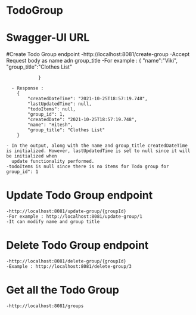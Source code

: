 # TodoGroup

# Swagger-UI  URL

#Create Todo Group endpoint
	-http://localhost:8081/create-group
	-Accept Request body as name adn group_title
	-For example :
				{
    			"name":"Viki",
   				 "group_title":"Clothes List"
    
				}
	  
	  - Response :
	  	{
    		"createdDateTime": "2021-10-25T18:57:19.748",
    		"lastUpdatedTime": null,
    		"todoItems": null,
    		"group_id": 1,
   			"createdDate": "2021-10-25T18:57:19.748",
   			"name": "Hitesh",
    		"group_title": "Clothes List"
		}
		
	- In the output, along with the name and group_title createdDateTime is initialized. However, lastUpdatedTime is set to null since it will be initialized when
	  update functionality performed. 
	-todoItems is null since there is no items for Todo group for group_id": 1
	
	
	
# Update Todo Group endpoint
	-http://localhost:8081/update-group/{groupId}
	-For example : http://localhost:8081/update-group/1
	-It can modify name and group title

# Delete Todo Group endpoint
	-http://localhost:8081/delete-group/{groupId}
	-Example : http://localhost:8081/delete-group/3
	
# Get all the Todo Group
	-http://localhost:8081/groups